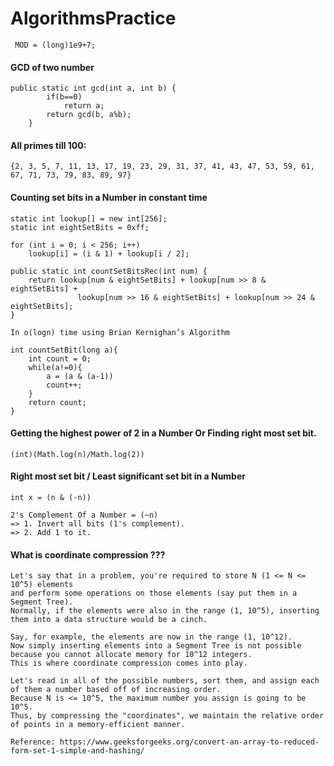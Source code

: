 # AlgorithmsPractice

``` MOD = (long)1e9+7;```

#### GCD of two number
``` 
public static int gcd(int a, int b) {
		if(b==0)
			return a;
		return gcd(b, a%b);
	}
```

#### All primes till 100:
```{2, 3, 5, 7, 11, 13, 17, 19, 23, 29, 31, 37, 41, 43, 47, 53, 59, 61, 67, 71, 73, 79, 83, 89, 97}```

#### Counting set bits in a Number  in constant time

```
static int lookup[] = new int[256];
static int eightSetBits = 0xff;

for (int i = 0; i < 256; i++)
	lookup[i] = (i & 1) + lookup[i / 2];
   
public static int countSetBitsRec(int num) {
	return lookup[num & eightSetBits] + lookup[num >> 8 & eightSetBits] + 
               lookup[num >> 16 & eightSetBits] + lookup[num >> 24 & eightSetBits];
}   

In o(logn) time using Brian Kernighan’s Algorithm

int countSetBit(long a){
	int count = 0;
	while(a!=0){
		a = (a & (a-1))
		count++;
	}
	return count;
}
 ```
 
 #### Getting the highest power of 2 in a Number Or Finding right most set bit.
 ```
 (int)(Math.log(n)/Math.log(2))
 ```
 
 #### Right most set bit / Least significant set bit in a Number
 ```
 int x = (n & (-n))

 2's Complement Of a Number = (~n)
=> 1. Invert all bits (1's complement). 
 => 2. Add 1 to it. 
 ```

#### What is coordinate compression ???
 ```
Let's say that in a problem, you're required to store N (1 <= N <= 10^5) elements 
and perform some operations on those elements (say put them in a Segment Tree). 
Normally, if the elements were also in the range (1, 10^5), inserting them into a data structure would be a cinch.

Say, for example, the elements are now in the range (1, 10^12). 
Now simply inserting elements into a Segment Tree is not possible because you cannot allocate memory for 10^12 integers.
This is where coordinate compression comes into play.

Let's read in all of the possible numbers, sort them, and assign each of them a number based off of increasing order.
Because N is <= 10^5, the maximum number you assign is going to be 10^5. 
Thus, by compressing the "coordinates", we maintain the relative order of points in a memory-efficient manner.

Reference: https://www.geeksforgeeks.org/convert-an-array-to-reduced-form-set-1-simple-and-hashing/
```
 
 
